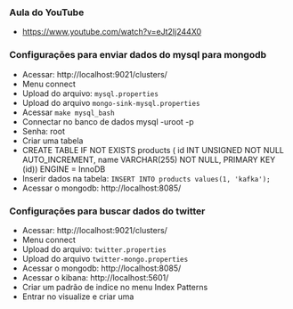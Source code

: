 ### Aula do YouTube
- https://www.youtube.com/watch?v=eJt2Ij244X0

### Configurações para enviar dados do mysql para mongodb
 - Acessar: http://localhost:9021/clusters/
 - Menu connect
 - Upload do arquivo: `mysql.properties`
 - Upload do arquivo `mongo-sink-mysql.properties`
 - Acessar `make mysql_bash`
 - Connectar no banco de dados mysql -uroot -p 
 - Senha: root
 - Criar uma tabela
 - CREATE TABLE IF NOT EXISTS products (
   id INT UNSIGNED NOT NULL AUTO_INCREMENT,
   name VARCHAR(255) NOT NULL,
   PRIMARY KEY (id))
   ENGINE = InnoDB
 - Inserir dados na tabela: `INSERT INTO products values(1, 'kafka');`
 - Acessar o mongodb: http://localhost:8085/

### Configurações para buscar dados do twitter
 - Acessar: http://localhost:9021/clusters/
 - Menu connect
 - Upload do arquivo: `twitter.properties`
 - Upload do arquivo `twitter-mongo.properties`
 - Acessar o mongodb: http://localhost:8085/
 - Acessar o kibana: http://localhost:5601/
 - Criar um padrão de indice no menu Index Patterns
 - Entrar no visualize e criar uma
